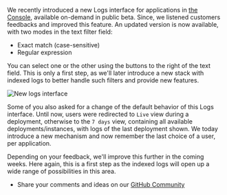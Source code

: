 
We recently introduced a new Logs interface for applications in [the Console](https://console.clever-cloud.com), available on-demand in public beta. Since, we listened customers feedbacks and improved this feature. An updated version is now available, with two modes in the text filter field:

- Exact match (case-sensitive)
- Regular expression

You can select one or the other using the buttons to the right of the text field. This is only a first step, as we'll later introduce a new stack with indexed logs to better handle such filters and provide new features.

![New logs interface](/images/changelog/new-logs-update.webp)

Some of you also asked for a change of the default behavior of this Logs interface. Until now, users were redirected to `Live` view during a deployment, otherwise to the `7 days` view, containing all available deployments/instances, with logs of the last deployment shown. We today introduce a new mechanism and now remember the last choice of a user, per application.

Depending on your feedback, we'll improve this further in the coming weeks. Here again, this is a first step as the indexed logs will open up a wide range of possibilities in this area.

* Share your comments and ideas on our [GitHub Community](https://github.com/CleverCloud/Community/discussions/categories/new-logs-interface)



